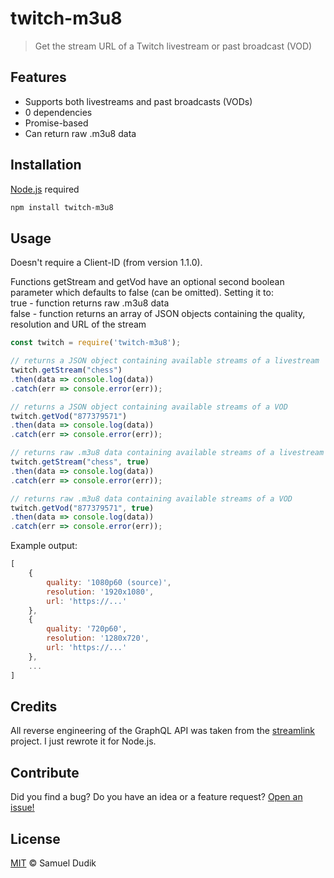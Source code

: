 # twitch-m3u8
> Get the stream URL of a Twitch livestream or past broadcast (VOD)

## Features
* Supports both livestreams and past broadcasts (VODs)    
* 0 dependencies   
* Promise-based    
* Can return raw .m3u8 data    

## Installation
[Node.js](https://nodejs.org/en/) required
```bash
npm install twitch-m3u8
```

## Usage
Doesn't require a Client-ID (from version 1.1.0).

Functions getStream and getVod have an optional second boolean parameter which defaults to false (can be omitted). Setting it to:  
true - function returns raw .m3u8 data  
false - function returns an array of JSON objects containing the quality, resolution and URL of the stream  
```js
const twitch = require('twitch-m3u8');

// returns a JSON object containing available streams of a livestream
twitch.getStream("chess")
.then(data => console.log(data))
.catch(err => console.error(err));

// returns a JSON object containing available streams of a VOD
twitch.getVod("877379571")
.then(data => console.log(data))
.catch(err => console.error(err));

// returns raw .m3u8 data containing available streams of a livestream
twitch.getStream("chess", true)
.then(data => console.log(data))
.catch(err => console.error(err));

// returns raw .m3u8 data containing available streams of a VOD
twitch.getVod("877379571", true)
.then(data => console.log(data))
.catch(err => console.error(err));
```
Example output:
```js
[
    {
        quality: '1080p60 (source)',
        resolution: '1920x1080',
        url: 'https://...'
    },
    {
        quality: '720p60',
        resolution: '1280x720',
        url: 'https://...'
    },
    ...
]
```

## Credits
All reverse engineering of the GraphQL API was taken from the [streamlink](https://github.com/streamlink/streamlink) project. I just rewrote it for Node.js.

## Contribute
Did you find a bug? Do you have an idea or a feature request? [Open an issue!](https://github.com/woafu/twitch-m3u8/issues)

## License
[MIT](https://github.com/woafu/twitch-m3u8/blob/master/LICENSE) © Samuel Dudik
